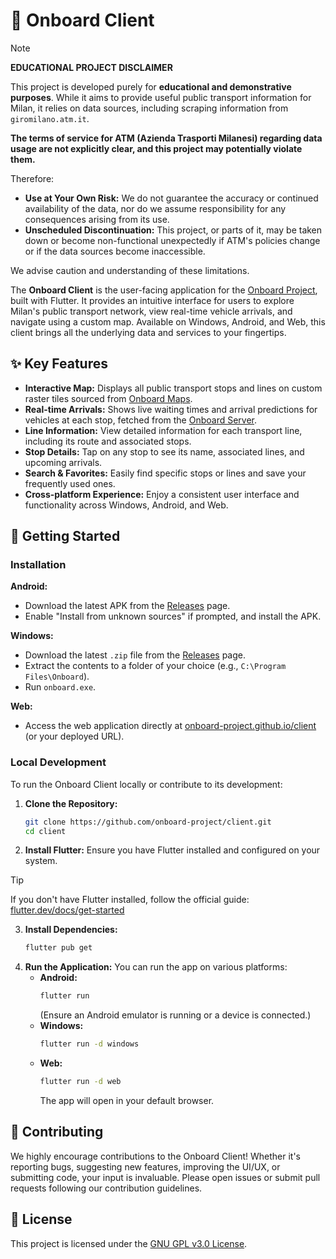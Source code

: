 # 📱 Onboard Client

>[!Note]
> **EDUCATIONAL PROJECT DISCLAIMER**
>
>This project is developed purely for **educational and demonstrative purposes**. While it aims to provide useful public transport information for Milan, it relies on data sources, including scraping information from `giromilano.atm.it`.
>
>**The terms of service for ATM (Azienda Trasporti Milanesi) regarding data usage are not explicitly clear, and this project may potentially violate them.**
>
>Therefore:
>- **Use at Your Own Risk:** We do not guarantee the accuracy or continued availability of the data, nor do we assume responsibility for any consequences arising from its use.
>- **Unscheduled Discontinuation:** This project, or parts of it, may be taken down or become non-functional unexpectedly if ATM's policies change or if the data sources become inaccessible.
>
>We advise caution and understanding of these limitations.

The **Onboard Client** is the user-facing application for the [Onboard Project](https://github.com/onboard-project), built with Flutter. It provides an intuitive interface for users to explore Milan's public transport network, view real-time vehicle arrivals, and navigate using a custom map. Available on Windows, Android, and Web, this client brings all the underlying data and services to your fingertips.

## ✨ Key Features

*   **Interactive Map:** Displays all public transport stops and lines on custom raster tiles sourced from [Onboard Maps](https://github.com/onboard-project/maps).
*   **Real-time Arrivals:** Shows live waiting times and arrival predictions for vehicles at each stop, fetched from the [Onboard Server](https://github.com/onboard-project/server).
*   **Line Information:** View detailed information for each transport line, including its route and associated stops.
*   **Stop Details:** Tap on any stop to see its name, associated lines, and upcoming arrivals.
*   **Search & Favorites:** Easily find specific stops or lines and save your frequently used ones.
*   **Cross-platform Experience:** Enjoy a consistent user interface and functionality across Windows, Android, and Web.

## 🚀 Getting Started

### Installation

**Android:**
*   Download the latest APK from the [Releases](https://github.com/onboard-project/client/releases) page.
*   Enable "Install from unknown sources" if prompted, and install the APK.

**Windows:**
*   Download the latest `.zip` file from the [Releases](https://github.com/onboard-project/client/releases) page.
*   Extract the contents to a folder of your choice (e.g., `C:\Program Files\Onboard`).
*   Run `onboard.exe`.

**Web:**
*   Access the web application directly at [onboard-project.github.io/client](https://onboard-project.github.io/client) (or your deployed URL).

### Local Development

To run the Onboard Client locally or contribute to its development:

1.  **Clone the Repository:**
    ```bash
    git clone https://github.com/onboard-project/client.git
    cd client
    ```
2.  **Install Flutter:** Ensure you have Flutter installed and configured on your system.
> [!TIP]
> If you don't have Flutter installed, follow the official guide: [flutter.dev/docs/get-started](https://flutter.dev/docs/get-started)

3.  **Install Dependencies:**
    ```bash
    flutter pub get
    ```
4.  **Run the Application:**
    You can run the app on various platforms:
    *   **Android:**
        ```bash
        flutter run
        ```
        (Ensure an Android emulator is running or a device is connected.)
    *   **Windows:**
        ```bash
        flutter run -d windows
        ```
    *   **Web:**
        ```bash
        flutter run -d web
        ```
        The app will open in your default browser.


## 🤝 Contributing

We highly encourage contributions to the Onboard Client! Whether it's reporting bugs, suggesting new features, improving the UI/UX, or submitting code, your input is invaluable. Please open issues or submit pull requests following our contribution guidelines.

## 📄 License

This project is licensed under the [GNU GPL v3.0 License](LICENSE.md).
